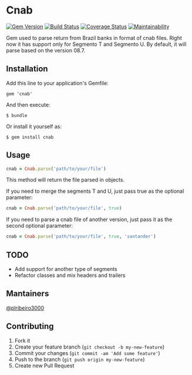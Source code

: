 # Cnab

[![Gem Version](https://badge.fury.io/rb/cnab.svg)](https://badge.fury.io/rb/cnab) [![Build Status](https://travis-ci.org/plribeiro3000/cnab.svg?branch=master)](https://travis-ci.org/plribeiro3000/cnab) [![Coverage Status](https://coveralls.io/repos/github/plribeiro3000/cnab/badge.svg?branch=master)](https://coveralls.io/github/plribeiro3000/cnab?branch=master) [![Maintainability](https://api.codeclimate.com/v1/badges/b609fde34c18e9c6c71d/maintainability)](https://codeclimate.com/github/plribeiro3000/cnab/maintainability)

Gem used to parse return from Brazil banks in format of cnab files.
Right now it has support only for Segmento T and Segmento U. By default, it will parse based on the version 08.7.

## Installation

Add this line to your application's Gemfile:

    gem 'cnab'

And then execute:

    $ bundle

Or install it yourself as:

    $ gem install cnab

## Usage

```ruby
cnab = Cnab.parse('path/to/your/file')
```

This method will return the file parsed in objects.

If you need to merge the segments T and U, just pass true as the optional parameter:

```ruby
cnab = Cnab.parse('path/to/your/file', true)
```

If you need to parse a cnab file of another version, just pass it as the second optional parameter:

```ruby
cnab = Cnab.parse('path/to/your/file', true, 'santander')
```

## TODO

* Add support for another type of segments
* Refactor classes and mix headers and trailers

## Mantainers
[@plribeiro3000](https://github.com/plribeiro3000)

## Contributing

1. Fork it
2. Create your feature branch (`git checkout -b my-new-feature`)
3. Commit your changes (`git commit -am 'Add some feature'`)
4. Push to the branch (`git push origin my-new-feature`)
5. Create new Pull Request